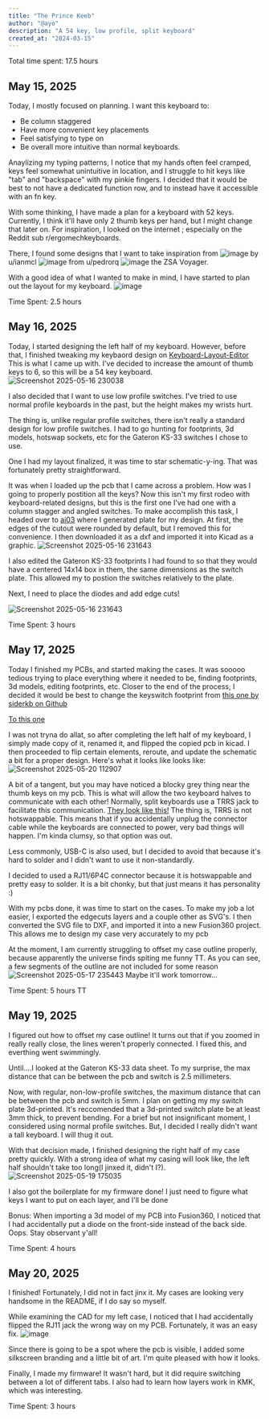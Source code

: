 ```yaml
---
title: "The Prince Keeb"
author: "@ayo"
description: "A 54 key, low profile, split keyboard"
created_at: "2024-03-15"
---
```


Total time spent: 17.5 hours
## May 15, 2025
Today, I mostly focused on planning. I want this keyboard to:
- Be column staggered
- Have more convenient key placements
- Feel satisfying to type on
- Be overall more intuitive than normal keyboards.

Anaylizing my typing patterns, I notice that my hands often feel cramped, keys feel somewhat unintuitive in location, and I struggle to
hit keys like "tab" and "backspace" with my pinkie fingers. I decided that it would be best to not have a dedicated function row, and to instead have it accessible with an fn key.

With some thinking, I have made a plan for a keyboard with 52 keys. Currently, I think it'll have only 2 thumb keys per hand, but I might change that later on.
For inspiration, I looked on the internet ; especially on the Reddit sub r/ergomechkeyboards.

There, I found some designs that I want to take inspiration from
![image](https://github.com/user-attachments/assets/5139eb21-c63f-4cc1-9c48-a3afe0c2a901) by u/ianmcl
![image](https://github.com/user-attachments/assets/326f1f37-cceb-4489-a27c-f62837e401f0) from u/pedrorq
![image](https://github.com/user-attachments/assets/a213d5ea-a3eb-4c0d-a6a7-ed6bb87f62e3) the ZSA Voyager.

With a good idea of what I wanted to make in mind, I have started to plan out the layout for my keyboard.
![image](https://github.com/user-attachments/assets/a094d4a2-8f03-4267-ad48-c0c4e62964f7)


Time Spent: 2.5 hours

## May 16, 2025
Today, I started designing the left half of my keyboard. 
However, before that, I finished tweaking my keybaord design on [Keyboard-Layout-Editor](https://www.keyboard-layout-editor.com/#/)
This is what I came up with. I've decided to increase the amount of thumb keys to 6, so this will be a
54 key keyboard.
![Screenshot 2025-05-16 230038](https://github.com/user-attachments/assets/34c878c7-ebd3-460d-8241-bc349f7ec945)

 I also decided that I want to use low profile switches. I've tried to use normal profile keyboards in the past, but
 the height makes my wrists hurt. 
 
 The thing is, unlike regular profile switches, there isn't really
 a standard design for low profile switches. I had to go hunting for footprints, 3d models, hotswap sockets, etc for the Gateron
 KS-33 switches I chose to use.
 
 One I had my layout finalized, it was time to star schematic-y-ing. That was fortunately pretty straightforward.

 It was when I loaded up the pcb that I came across a problem. How was I going to properly postition all the keys? Now this
 isn't my first rodeo with keyboard-related designs, but this is the first one I've had one with a column stagger and angled switches.
 To make accomplish this task, I headed over to [ai03](https://kbplate.ai03.com/) where I generated plate for my design. At first, the edges of the
 cutout were rounded by default, but I removed this for convenience. I then downloaded it as a dxf and imported it into Kicad as a graphic.
 ![Screenshot 2025-05-16 231643](https://github.com/user-attachments/assets/d25792b7-2691-449a-b6a2-9e41b1f3f73e)

 I also edited the Gateron KS-33 footprints I had found to so that they would have a centered 14x14 box in them, the same dimensions as the
 switch plate. This allowed my to postion the switches relatively to the plate.
 

 Next, I need to place the diodes and add edge cuts!

![Screenshot 2025-05-16 231643](https://github.com/user-attachments/assets/1d74f49f-b79c-4b1c-b7d8-f82b11648bd5)


 Time Spent: 3 hours

 ## May 17, 2025
 Today I finished my PCBs, and started making the cases. It was sooooo tedious trying to place everything where it needed to be, finding footprints,
 3d models, editing footprints, etc. Closer to the end of the process, I decided it would be best to change the keyswitch footprint from [this
 one by siderkb on Github](https://camo.githubusercontent.com/41e7a4040d28bec680a1cc81e6fa1cbf86637d8cd1792a479a8ed29b25a4d441/68747470733a2f2f692e696d6775722e636f6d2f72525549466b302e706e67)

[To this one](https://camo.githubusercontent.com/dcc6496cad867bbc903a92fb7431d5b972b87b0c7c5b4b7377a76f2af5bd1d9c/68747470733a2f2f692e696d6775722e636f6d2f3746437a6a72612e706e67)
 
 I was not tryna do allat, so after completing the left half of my keyboard, I simply made copy of it, renamed it, and flipped the copied pcb in kicad.
 I then proceeded to flip certain elements, reroute, and update the schematic a bit for a proper design.
 Here's what it looks like looks like:
![Screenshot 2025-05-20 112907](https://github.com/user-attachments/assets/266d6bd4-5164-433a-8e87-5838756d948b)

 A bit of a tangent, but you may have noticed a blocky grey thing near the thumb keys on my pcb. This is what will allow the two 
 keyboard halves to communicate with each other! Normally, split keyboards use a TRRS jack to facilitate this communication. 
[ They look like this!](https://keeb.io/cdn/shop/products/IMG_9005.JPG?v=1568991566&width=2000)
The thing is, TRRS is not hotswappable. This means that if you accidentally unplug the connector cable while the keyboards are connected to power,
very bad things will happen. I'm kinda clumsy, so that option was out. 

Less commonly, USB-C is also used, but I decided to avoid that because it's hard to solder and I didn't want to use it non-standardly.

I decided to used a RJ11/6P4C connector because it is hotswappable and  pretty easy to solder. It is a bit chonky, but that just
means it has personality :)

With my pcbs done, it was time to start on the cases. To make my job a lot easier, I exported the edgecuts layers and a couple other as SVG's. I then
converted the SVG file to DXF, and imported it into a new Fusion360 project. This allows me to design my case very accurately to my pcb

At the moment, I am currently struggling to offset my case outline properly, because apparently the universe finds spiting me funny TT. As you can see,
a few segments of the outline are not included for some reason
![Screenshot 2025-05-17 235443](https://github.com/user-attachments/assets/f016f685-ecbc-49d6-8a56-b2bcc77c3de0)
Maybe it'll work tomorrow...

Time Spent: 5 hours TT

## May 19, 2025
I figured out how to offset my case outline! It turns out that if you zoomed in really really close, the lines weren't properly connected. 
I fixed this, and everthing went swimmingly. 

Until....I looked at the Gateron KS-33 data sheet. To my surprise, the max distance that can be between the pcb and switch is 2.5 millimeters. 

Now, with regular, non-low-profile switches, the maximum distance that can be between the pcb and switch is 5mm. I plan on getting my my switch plate 3d-printed.
It's reccomended that a 3d-printed switch plate be at least 3mm thick, to prevent bending. For a brief but not insignificant moment, I considered using
normal profile switches. But, I decided I really didn't want a tall keyboard. I will thug it out.

With that decision made, I finished designing the right half of my case pretty quickly. With a strong idea of what my casing will look like, the left half
shouldn't take too long(I jinxed it, didn't I?).
![Screenshot 2025-05-19 175035](https://github.com/user-attachments/assets/79894c4c-3d23-4c07-82cf-71763e8efdda)


I also got the boilerplate for my firmware done! I just need to figure what keys I want to put on each layer, and I'll be done

Bonus: When importing a 3d model of my PCB into Fusion360, I noticed that I had accidentally put a diode on the front-side instead of the back side. Oops. 
Stay observant y'all!

Time Spent: 4 hours

## May 20, 2025
I finished! Fortunately, I did not in fact jinx it. My cases are looking very handsome in the README, if I do say so myself.

While examining the CAD for my left case, I noticed that I had accidentally flipped the RJ11 jack the wrong way on my PCB. Fortunately, it 
was an easy fix.
![image](https://github.com/user-attachments/assets/4a369052-3ca2-4017-bd95-731dd7509ddb)


Since there is going to be a spot where the pcb is visible, I added some silkscreen branding and a little bit of art. I'm quite
pleased with how it looks.

Finally, I made my firmware! It wasn't hard, but it did require switching between a lot of different tabs. I also
had to learn how layers work in KMK, which was interesting.

Time Spent: 3 hours
